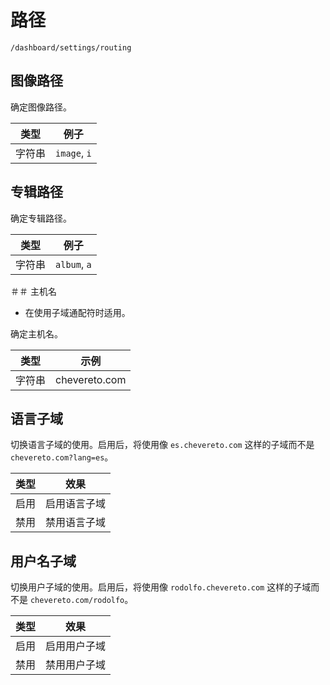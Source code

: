 # 路径

`/dashboard/settings/routing`

## 图像路径

确定图像路径。

|类型 |例子 |
| ------ | ------------ |
|字符串 | `image`, `i` |

## 专辑路径

确定专辑路径。

|类型 |例子 |
| ------ | ------------ |
|字符串 | `album`, `a` |

＃＃ 主机名

* 在使用子域通配符时适用。

确定主机名。

|类型 |示例 |
| ------ | ------------- |
|字符串 | chevereto.com |

## 语言子域

切换语言子域的使用。启用后，将使用像 `es.chevereto.com` 这样的子域而不是 `chevereto.com?lang=es`。

|类型 |效果|
| -------- | ----------------------------- |
|启用|启用语言子域 |
|禁用|禁用语言子域 |

## 用户名子域

切换用户子域的使用。启用后，将使用像 `rodolfo.chevereto.com` 这样的子域而不是 `chevereto.com/rodolfo`。

|类型 |效果|
| -------- | ------------------------ |
|启用|启用用户子域 |
|禁用|禁用用户子域 |
